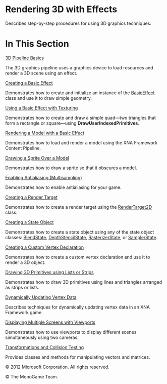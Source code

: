 

# Rendering 3D with Effects

Describes step-by-step procedures for using 3D graphics techniques.

# In This Section

[3D Pipeline Basics](3DGraphics_Overview.md)

The 3D graphics pipeline uses a graphics device to load resources and render a 3D scene using an effect.

[Creating a Basic Effect](HowTo_Create_a_BasicEffect.md)

Demonstrates how to create and initialize an instance of the [BasicEffect](xref:Microsoft.Xna.Framework.Graphics.BasicEffect) class and use it to draw simple geometry.

[Using a Basic Effect with Texturing](HowTo_Draw_Textured_Quad.md)

Demonstrates how to create and draw a simple quad—two triangles that form a rectangle or square—using **DrawUserIndexedPrimitives**.

[Rendering a Model with a Basic Effect](HowTo_RenderModel.md)

Demonstrates how to load and render a model using the XNA Framework Content Pipeline.

[Drawing a Sprite Over a Model](HowTo_Draw_Sprite_Over_Model.md)

Demonstrates how to draw a sprite so that it obscures a model.

[Enabling Antialiasing (Multisampling)](HowTo_Enable_Anti_Aliasing.md)

Demonstrates how to enable antialiasing for your game.

[Creating a Render Target](HowTo_Create_a_RenderTarget.md)

Demonstrates how to create a render target using the [RenderTarget2D](xref:Microsoft.Xna.Framework.Graphics.RenderTarget2D) class.

[Creating a State Object](HowTo_Create_a_StateObject.md)

Demonstrates how to create a state object using any of the state object classes: [BlendState](xref:Microsoft.Xna.Framework.Graphics.BlendState), [DepthStencilState](xref:Microsoft.Xna.Framework.Graphics.DepthStencilState), [RasterizerState](xref:Microsoft.Xna.Framework.Graphics.RasterizerState), or [SamplerState](xref:Microsoft.Xna.Framework.Graphics.SamplerState).

[Creating a Custom Vertex Declaration](Using_A_Custom_Vertex.md)

Demonstrates how to create a custom vertex declaration and use it to render a 3D object.

[Drawing 3D Primitives using Lists or Strips](HowTo_Draw_3D_Primitives.md)

Demonstrates how to draw 3D primitives using lines and triangles arranged as strips or lists.

[Dynamically Updating Vertex Data](3DGraphics_DynamicVertices.md)

Describes techniques for dynamically updating vertex data in an XNA Framework game.

[Displaying Multiple Screens with Viewports](HowTo_UseViewportForSplitscreenGaming.md)

Demonstrates how to use viewports to display different scenes simultaneously using two cameras.

[Transformations and Collision Testing](3DGraphics_Transformations_and_Collision_Testing.md)

Provides classes and methods for manipulating vectors and matrices.

© 2012 Microsoft Corporation. All rights reserved.  

© The MonoGame Team.
